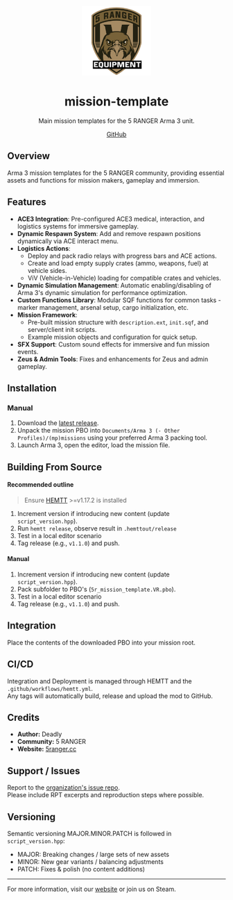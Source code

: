 <div align="center">

<img src="picture.png" alt="5RANGER Logo" width="160" />

# mission-template

Main mission templates for the 5 RANGER Arma 3 unit.

[GitHub](https://https://github.com/5ranger/mission-template/)

</div>

## Overview
Arma 3 mission templates for the 5 RANGER community, providing essential assets and functions for mission makers, gameplay and immersion.

## Features
- **ACE3 Integration**: Pre-configured ACE3 medical, interaction, and logistics systems for immersive gameplay.
- **Dynamic Respawn System**: Add and remove respawn positions dynamically via ACE interact menu.
- **Logistics Actions**:
	- Deploy and pack radio relays with progress bars and ACE actions.
	- Create and load empty supply crates (ammo, weapons, fuel) at vehicle sides.
	- ViV (Vehicle-in-Vehicle) loading for compatible crates and vehicles.
- **Dynamic Simulation Management**: Automatic enabling/disabling of Arma 3's dynamic simulation for performance optimization.
- **Custom Functions Library**: Modular SQF functions for common tasks - marker management, arsenal setup, cargo initialization, etc.
- **Mission Framework**:
	- Pre-built mission structure with `description.ext`, `init.sqf`, and server/client init scripts.
	- Example mission objects and configuration for quick setup.
- **SFX Support**: Custom sound effects for immersive and fun mission events.
- **Zeus & Admin Tools**: Fixes and enhancements for Zeus and admin gameplay.

## Installation
### Manual
1. Download the [latest release](https://github.com/5ranger/mission-template/releases/latest).
2. Unpack the mission PBO into `Documents/Arma 3 (- Other Profiles)/(mp)missions` using your preferred Arma 3 packing tool.
3. Launch Arma 3, open the editor, load the mission file.

## Building From Source
#### Recommended outline
> Ensure [HEMTT](https://github.com/BrettMayson/HEMTT/tree/main) >=v1.17.2 is installed
1. Increment version if introducing new content (update `script_version.hpp`).
2. Run `hemtt release`, observe result in `.hemttout/release`
3. Test in a local editor scenario
4. Tag release (e.g., `v1.1.0`) and push.

#### Manual
1. Increment version if introducing new content (update `script_version.hpp`).
2. Pack subfolder to PBO's (`5r_mission_template.VR.pbo`).
3. Test in a local editor scenario
4. Tag release (e.g., `v1.1.0`) and push.

## Integration
Place the contents of the downloaded PBO into your mission root.

## CI/CD
Integration and Deployment is managed through HEMTT and the `.github/workflows/hemtt.yml`. \
Any tags will automatically build, release and upload the mod to GitHub.

## Credits
- **Author:** Deadly
- **Community:** 5 RANGER
- **Website:** [5ranger.cc](https://5ranger.cc)

## Support / Issues
Report to the [organization's issue repo](https://github.com/5ranger/j6-issues/issues). \
Please include RPT excerpts and reproduction steps where possible.

## Versioning
Semantic versioning MAJOR.MINOR.PATCH is followed in `script_version.hpp`:
- MAJOR: Breaking changes / large sets of new assets
- MINOR: New gear variants / balancing adjustments
- PATCH: Fixes & polish (no content additions)

---

For more information, visit our [website](https://5ranger.cc) or join us on Steam.
